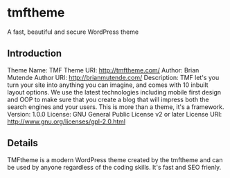 # tmftheme
A fast, beautiful and secure WordPress theme

## Introduction
Theme Name: TMF
Theme URI: http://tmftheme.com/
Author: Brian Mutende
Author URI: http://brianmutende.com/
Description: TMF let's you turn your site into anything you can imagine, and comes with 10 inbuilt layout options. We use the latest technologies including mobile first design and OOP to make sure that you create a blog that will impress both the search engines and your users. This is more than a theme, it's a framework.
Version: 1.0.0
License: GNU General Public License v2 or later
License URI: http://www.gnu.org/licenses/gpl-2.0.html

## Details
TMFtheme is a modern WordPress theme created by the tmftheme and can be used by anyone regardless of the coding skills.
It's fast and SEO frienly.
